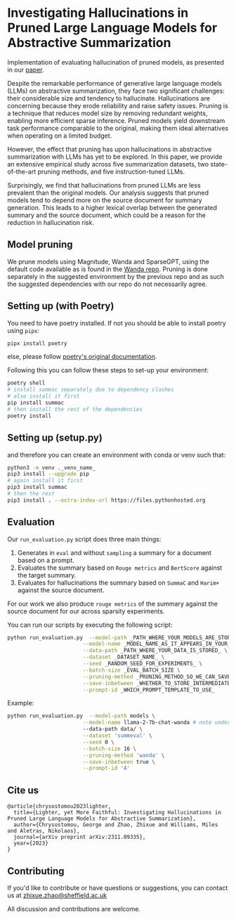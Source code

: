 
# Investigating Hallucinations in Pruned Large Language Models for Abstractive Summarization
Implementation of evaluating hallucination of pruned models, as presented in our [paper](https://arxiv.org/pdf/2311.09335.pdf).

Despite the remarkable performance of generative large language models (LLMs) on abstractive summarization, they face two significant challenges: their considerable size and tendency to hallucinate. Hallucinations are concerning because they erode reliability and raise safety issues. Pruning is a technique that reduces model size by removing redundant weights, enabling more efficient sparse inference. Pruned models yield downstream task performance comparable to the original, making them ideal alternatives when operating on a limited budget.

However, the effect that pruning has upon hallucinations in abstractive summarization with LLMs has yet to be explored. In this paper, we provide an extensive empirical study across five summarization datasets, two state-of-the-art pruning methods, and five instruction-tuned LLMs.

Surprisingly, we find that hallucinations from pruned LLMs are less prevalent than the original models. Our analysis suggests that pruned models tend to depend more on the source document for summary generation. This leads to a higher lexical overlap between the generated summary and the source document, which could be a reason for the reduction in hallucination risk.

## Model pruning
We prune models using Magnitude, Wanda and SparseGPT, using the default code available as is found in the [Wanda repo](https://github.com/locuslab/wanda).
Pruning is done separately in the suggested environment by the previous repo and as such the suggested dependencies with our repo do not necessarily agree.

## Setting up (with Poetry)

You need to have poetry installed. If not you should be able to install poetry using `pipx`:

```bash
pipx install poetry
```

else, please follow [poetry's original documentation](https://python-poetry.org/docs/).

Following this you can follow these steps to set-up your environment:

```bash
poetry shell
# install summac separately due to dependency clashes
# also install it first
pip install summac
# then install the rest of the dependencies
poetry install
```

## Setting up (setup.py)
and therefore you can create an environment with conda or venv such that:

```bash
python3 -m venv ._venv_name_
pip3 install --upgrade pip
# again install it first
pip3 install summac
# then the rest
pip3 install . --extra-index-url https://files.pythonhosted.org
```

## Evaluation

Our `run_evaluation.py` script does three main things:
1. Generates in `eval` and without `sampling` a summary for a document based on a prompt.
2. Evaluates the summary based on `Rouge metrics` and `BertScore` against the target summary.
3. Evaluates for hallucinations the summary based on `SummaC` and `Harim+` against the source document.

For our work we also produce `rouge metrics` of the summary against the source document for our across sparsity experiments.

You can run our scripts by executing the following script:

```bash
python run_evaluation.py  --model-path _PATH_WHERE_YOUR_MODELS_ARE_STORED \
                        --model-name _MODEL_NAME_AS_IT_APPEARS_IN_YOUR_DIR_ \
                        --data-path _PATH_WHERE_YOUR_DATA_IS_STORED_ \
                        --dataset _DATASET_NAME_ \
                        --seed _RANDOM_SEED_FOR_EXPERIMENTS_ \
                        --batch-size _EVAL_BATCH_SIZE \
                        --pruning-method _PRUNING_METHOD_SO_WE_CAN_SAVE_RESULTS_ \
                        --save-inbetween _WHETHER_TO_STORE_INTERMEDIATE_RESULTS_ \
                        --prompt-id _WHICH_PROMPT_TEMPLATE_TO_USE_
```

Example:

```bash
python run_evaluation.py  --model-path models \
                        --model-name llama-2-7b-chat-wanda # note under here your tokenizer and model are both saved \
                        --data-path data/ \
                        --dataset 'summeval' \
                        --seed 0 \
                        --batch-size 16 \
                        --pruning-method 'wanda' \
                        --save-inbetween true \
                        --prompt-id 'A'
```

## Cite us
```
@article{chrysostomou2023lighter,
  title={Lighter, yet More Faithful: Investigating Hallucinations in Pruned Large Language Models for Abstractive Summarization},
  author={Chrysostomou, George and Zhao, Zhixue and Williams, Miles and Aletras, Nikolaos},
  journal={arXiv preprint arXiv:2311.09335},
  year={2023}
}
```

## Contributing

If you'd like to contribute or have questions or suggestions, you can contact us at zhixue.zhao@sheffield.ac.uk

All discussion and contributions are welcome.